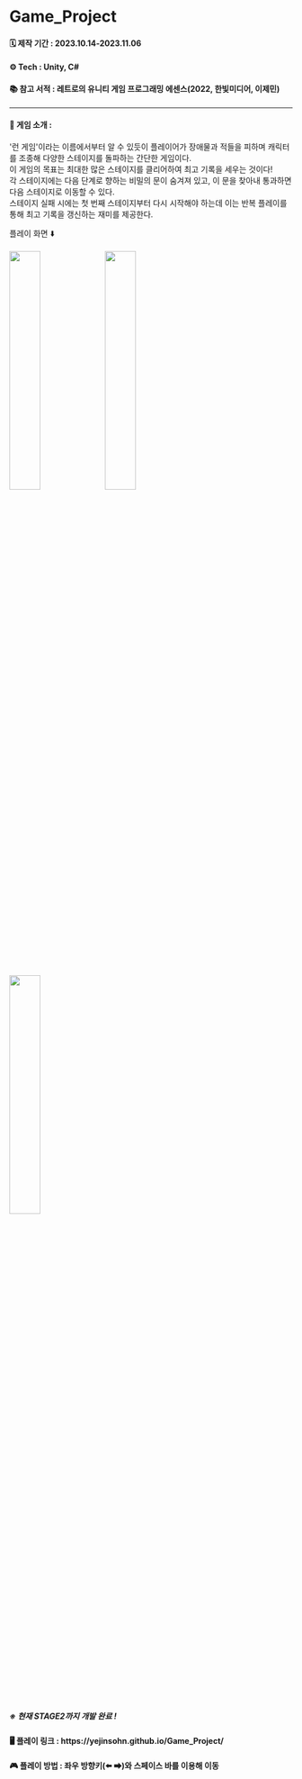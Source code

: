 # Game_Project


<h4> 🗓️ 제작 기간 : 2023.10.14-2023.11.06 </h4>

<h4> ⚙️ Tech : Unity, C# </h4>

<h4> 📚 참고 서적 : 레트로의 유니티 게임 프로그래밍 에센스(2022, 한빛미디어, 이제민)  </h4>

------ 

<h4> 🔔 게임 소개 : </h4>

'런 게임'이라는 이름에서부터 알 수 있듯이 플레이어가 장애물과 적들을 피하며 캐릭터를 조종해 다양한 스테이지를 돌파하는 간단한 게임이다.<br>
이 게임의 목표는 최대한 많은 스테이지를 클리어하여 최고 기록을 세우는 것이다!<br>
각 스테이지에는 다음 단계로 향하는 비밀의 문이 숨겨져 있고, 이 문을 찾아내 통과하면 다음 스테이지로 이동할 수 있다. <br>
스테이지 실패 시에는 첫 번째 스테이지부터 다시 시작해야 하는데 이는 반복 플레이를 통해 최고 기록을 갱신하는 재미를 제공한다.


플레이 화면 ⬇️ 
<br>
<br>
<img src="https://github.com/yejinsohn/Game_Project/assets/104317217/b1e21cf1-6170-4d8d-8a06-637fd638a197" align="center" width="33%"> 
<img src="https://github.com/yejinsohn/Game_Project/assets/104317217/d2a2ce42-d5a0-4251-b486-7d9a7e5c0606" align="center" width="33%"> 
<img src="https://github.com/yejinsohn/Game_Project/assets/104317217/79d56dfa-3d72-4617-a705-07e6f880cfe5" align="center" width="33%">
<br>
<h5>※ 현재 STAGE2까지 개발 완료 !</h5>

<h4> 🖥️ 플레이 링크 : https://yejinsohn.github.io/Game_Project/ </h4>
<h4> 🎮 플레이 방법 : 좌우 방향키(⬅️ ⮕)와 스페이스 바를 이용해 이동 </h4>
